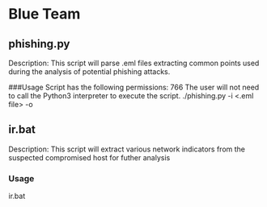 # Blue Team

## phishing.py
Description: This script will parse .eml files extracting common points used during the analysis of potential phishing attacks.

###Usage
Script has the following permissions: 766
The user will not need to call the Python3 interpreter to execute the script.
./phishing.py -i <.eml file> -o <OUTPUT FILE>

## ir.bat
Description: This script will extract various network indicators from the suspected compromised host for futher analysis

### Usage
ir.bat

